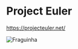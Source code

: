 # Project Euler

https://projecteuler.net/

![Fraguinha](https://projecteuler.net/profile/fraguinha.png)

